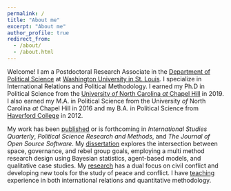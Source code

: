 ```yaml
---
permalink: /
title: "About me"
excerpt: "About me"
author_profile: true
redirect_from: 
  - /about/
  - /about.html
---
```


Welcome! I am a Postdoctoral Research Associate in the [Department of Political Science](https://polisci.wustl.edu/) at [Washington University in St. Louis](https://wustl.edu/). I specialize in International Relations and Political Methodology. I earned my Ph.D in Political Science from the [University *of* North Carolina *at* Chapel Hill](https://www.unc.edu/) in 2019. I also earned my M.A. in Political Science from the University *of* North Carolina *at* Chapel Hill in 2016 and my B.A. in Political Science from [Haverford College](https://www.haverford.edu/) in 2012.

My work has been [published](publications) or is forthcoming in *International Studies Quarterly*, *Political Science Research and Methods*, and *The Journal of Open Source Software*. My [dissertation](research/dissertation) explores the intersection between space, governance, and rebel group goals, employing a multi method research design using Bayesian statistics, agent-based models, and qualitative case studies. My [research](research) has a dual focus on civil conflict and developing new tools for the study of peace and conflict. I have [teaching](teaching) experience in both international relations and quantitative methodology.
